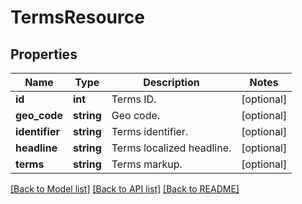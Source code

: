 # TermsResource

## Properties
Name | Type | Description | Notes
------------ | ------------- | ------------- | -------------
**id** | **int** | Terms ID. | [optional] 
**geo_code** | **string** | Geo code. | [optional] 
**identifier** | **string** | Terms identifier. | [optional] 
**headline** | **string** | Terms localized headline. | [optional] 
**terms** | **string** | Terms markup. | [optional] 

[[Back to Model list]](../README.md#documentation-for-models) [[Back to API list]](../README.md#documentation-for-api-endpoints) [[Back to README]](../README.md)



